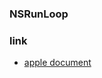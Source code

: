 ### NSRunLoop

### link
* [apple document](https://developer.apple.com/library/content/documentation/Cocoa/Conceptual/Multithreading/Introduction/Introduction.html#//apple_ref/doc/uid/10000057i)
